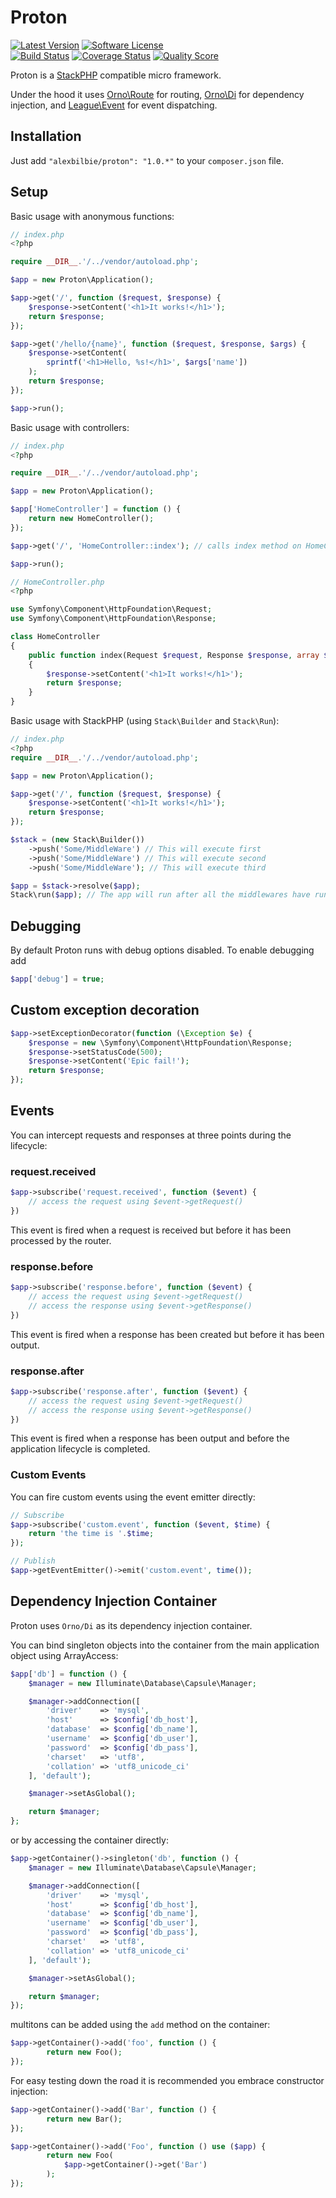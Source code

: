 # Proton

[![Latest Version](http://img.shields.io/packagist/v/alexbilbie/proton.svg?style=flat-square)](https://github.com/alexbilbie/proton/releases)
[![Software License](https://img.shields.io/badge/license-MIT-brightgreen.svg?style=flat-square)](LICENSE.md)<br />
[![Build Status](https://img.shields.io/travis/alexbilbie/Proton/master.svg?style=flat-square)](https://travis-ci.org/alexbilbie/Proton)
[![Coverage Status](https://img.shields.io/scrutinizer/coverage/g/alexbilbie/proton.svg?style=flat-square)](https://scrutinizer-ci.com/g/alexbilbie/proton/code-structure)
[![Quality Score](https://img.shields.io/scrutinizer/g/alexbilbie/proton.svg?style=flat-square)](https://scrutinizer-ci.com/g/alexbilbie/proton)

Proton is a [StackPHP](http://stackphp.com/) compatible micro framework.

Under the hood it uses [Orno\Route](https://github.com/orno/route) for routing, [Orno\Di](https://github.com/orno/di) for dependency injection, and [League\Event](https://github.com/thephpleague/event) for event dispatching.

## Installation

Just add `"alexbilbie/proton": "1.0.*"` to your `composer.json` file.

## Setup

Basic usage with anonymous functions:

```php
// index.php
<?php

require __DIR__.'/../vendor/autoload.php';

$app = new Proton\Application();

$app->get('/', function ($request, $response) {
    $response->setContent('<h1>It works!</h1>');
    return $response;
});

$app->get('/hello/{name}', function ($request, $response, $args) {
    $response->setContent(
        sprintf('<h1>Hello, %s!</h1>', $args['name'])
    );
    return $response;
});

$app->run();
```

Basic usage with controllers:

```php
// index.php
<?php

require __DIR__.'/../vendor/autoload.php';

$app = new Proton\Application();

$app['HomeController'] = function () {
    return new HomeController();
});

$app->get('/', 'HomeController::index'); // calls index method on HomeController class

$app->run();
```

```php
// HomeController.php
<?php

use Symfony\Component\HttpFoundation\Request;
use Symfony\Component\HttpFoundation\Response;

class HomeController
{
    public function index(Request $request, Response $response, array $args)
    {
        $response->setContent('<h1>It works!</h1>');
        return $response;
    }
}
```

Basic usage with StackPHP (using `Stack\Builder` and `Stack\Run`):

```php
// index.php
<?php
require __DIR__.'/../vendor/autoload.php';

$app = new Proton\Application();

$app->get('/', function ($request, $response) {
    $response->setContent('<h1>It works!</h1>');
    return $response;
});

$stack = (new Stack\Builder())
    ->push('Some/MiddleWare') // This will execute first
    ->push('Some/MiddleWare') // This will execute second
    ->push('Some/MiddleWare'); // This will execute third

$app = $stack->resolve($app);
Stack\run($app); // The app will run after all the middlewares have run
```

## Debugging

By default Proton runs with debug options disabled. To enable debugging add

```php
$app['debug'] = true;
```

## Custom exception decoration

```php
$app->setExceptionDecorator(function (\Exception $e) {
    $response = new \Symfony\Component\HttpFoundation\Response;
    $response->setStatusCode(500);
    $response->setContent('Epic fail!');
    return $response;
});
```

## Events

You can intercept requests and responses at three points during the lifecycle:

### request.received

```php
$app->subscribe('request.received', function ($event) {
    // access the request using $event->getRequest()
})
```

This event is fired when a request is received but before it has been processed by the router.

### response.before

```php
$app->subscribe('response.before', function ($event) {
    // access the request using $event->getRequest()
    // access the response using $event->getResponse()
})
```

This event is fired when a response has been created but before it has been output.

### response.after

```php
$app->subscribe('response.after', function ($event) {
    // access the request using $event->getRequest()
    // access the response using $event->getResponse()
})
```

This event is fired when a response has been output and before the application lifecycle is completed.

### Custom Events

You can fire custom events using the event emitter directly:

```php
// Subscribe
$app->subscribe('custom.event', function ($event, $time) {
    return 'the time is '.$time;
});

// Publish
$app->getEventEmitter()->emit('custom.event', time());
```

## Dependency Injection Container

Proton uses `Orno/Di` as its dependency injection container.

You can bind singleton objects into the container from the main application object using ArrayAccess:

```php
$app['db'] = function () {
    $manager = new Illuminate\Database\Capsule\Manager;

    $manager->addConnection([
        'driver'    => 'mysql',
        'host'      => $config['db_host'],
        'database'  => $config['db_name'],
        'username'  => $config['db_user'],
        'password'  => $config['db_pass'],
        'charset'   => 'utf8',
        'collation' => 'utf8_unicode_ci'
    ], 'default');

    $manager->setAsGlobal();

    return $manager;
};
```

or by accessing the container directly:

```php
$app->getContainer()->singleton('db', function () {
    $manager = new Illuminate\Database\Capsule\Manager;

    $manager->addConnection([
        'driver'    => 'mysql',
        'host'      => $config['db_host'],
        'database'  => $config['db_name'],
        'username'  => $config['db_user'],
        'password'  => $config['db_pass'],
        'charset'   => 'utf8',
        'collation' => 'utf8_unicode_ci'
    ], 'default');

    $manager->setAsGlobal();

    return $manager;
});
```

multitons can be added using the `add` method on the container:

```php
$app->getContainer()->add('foo', function () {
        return new Foo();
});
```

For easy testing down the road it is recommended you embrace constructor injection:

```php
$app->getContainer()->add('Bar', function () {
        return new Bar();
});

$app->getContainer()->add('Foo', function () use ($app) {
        return new Foo(
            $app->getContainer()->get('Bar')
        );
});
```
